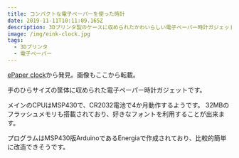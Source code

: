 ```yaml
---
title: コンパクトな電子ペーパーを使った時計
date: 2019-11-11T10:11:09.165Z
description: 3Dプリンタ製のケースに収められたかわいらしい電子ペーパー時計ガジェットの作例を紹介します。
image: /img/eink-clock.jpg
tags:
  - 3Dプリンタ
  - 電子ペーパー
---
```

[ePaper clock](https://hackaday.io/project/167762-epaper-clock)から発見。画像もここから転載。

手のひらサイズの筐体に収められた電子ペーパー時計ガジェットです。

メインのCPUはMSP430で、CR2032電池で4か月動作するようです。
32MBのフラッシュメモリも搭載されており、好きなフォントを利用することが出来ます。

プログラムはMSP430版ArduinoであるEnergiaで作成されており、比較的簡単に改造できそうです。

